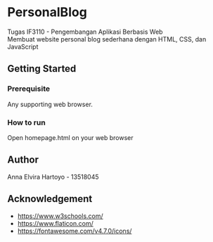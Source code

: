 # PersonalBlog
Tugas IF3110 - Pengembangan Aplikasi Berbasis Web<br/>
Membuat website personal blog sederhana dengan HTML, CSS, dan JavaScript

## Getting Started
### Prerequisite
Any supporting web browser.

### How to run
Open homepage.html on your web browser

## Author
Anna Elvira Hartoyo - 13518045

## Acknowledgement
* https://www.w3schools.com/
* https://www.flaticon.com/
* https://fontawesome.com/v4.7.0/icons/
